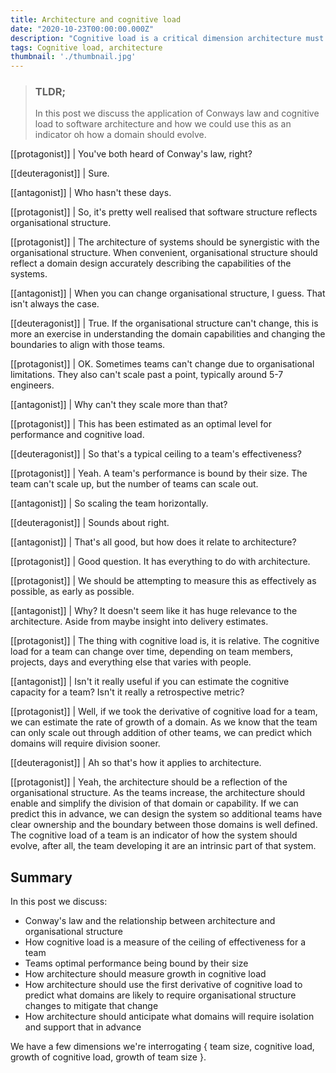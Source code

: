 ```yaml
---
title: Architecture and cognitive load
date: "2020-10-23T00:00:00.000Z"
description: "Cognitive load is a critical dimension architecture must attempt to measure. It's an indicator the system needs dividing and provides a signal of how systems evolve."
tags: Cognitive load, architecture
thumbnail: './thumbnail.jpg'
---
```


>### TLDR;
> In this post we discuss the application of Conways law and cognitive load to software architecture and how we could use this as an indicator oh how a domain should evolve.

[[protagonist]]
| You've both heard of Conway's law, right?

[[deuteragonist]]
| Sure.

[[antagonist]]
| Who hasn't these days.

[[protagonist]]
| So, it's pretty well realised that software structure reflects organisational structure.

[[protagonist]]
| The architecture of systems should be synergistic with the organisational structure. When convenient, organisational structure should reflect a domain design accurately describing the capabilities of the systems.

[[antagonist]]
| When you can change organisational structure, I guess. That isn't always the case.

[[deuteragonist]]
| True. If the organisational structure can't change, this is more an exercise in understanding the domain capabilities and changing the boundaries to align with those teams.

[[protagonist]]
| OK. Sometimes teams can't change due to organisational limitations. They also can't scale past a point, typically around 5-7 engineers.

[[antagonist]]
| Why can't they scale more than that?

[[protagonist]]
| This has been estimated as an optimal level for performance and cognitive load.

[[deuteragonist]]
| So that's a typical ceiling to a team's effectiveness?

[[protagonist]]
| Yeah. A team's performance is bound by their size. The team can't scale up, but the number of teams can scale out.

[[antagonist]]
| So scaling the team horizontally.

[[deuteragonist]]
| Sounds about right.

[[antagonist]]
| That's all good, but how does it relate to architecture?

[[protagonist]]
| Good question. It has everything to do with architecture.

[[protagonist]]
| We should be attempting to measure this as effectively as possible, as early as possible.

[[antagonist]]
| Why? It doesn't seem like it has huge relevance to the architecture. Aside from maybe insight into delivery estimates.

[[protagonist]]
| The thing with cognitive load is, it is relative. The cognitive load for a team can change over time, depending on team members, projects, days and everything else that varies with people.

[[antagonist]]
| Isn't it really useful if you can estimate the cognitive capacity for a team? Isn't it really a retrospective metric?

[[protagonist]]
| Well, if we took the derivative of cognitive load for a team, we can estimate the rate of growth of a domain. As we know that the team can only scale out through addition of other teams, we can predict which domains will require division sooner.

[[deuteragonist]]
| Ah so that's how it applies to architecture.

[[protagonist]]
| Yeah, the architecture should be a reflection of the organisational structure. As the teams increase, the architecture should enable and simplify the division of that domain or capability. If we can predict this in advance, we can design the system so additional teams have clear ownership and the boundary between those domains is well defined. The cognitive load of a team is an indicator of how the system should evolve, after all, the team developing it are an intrinsic part of that system.

## Summary
In this post we discuss:
- Conway's law and the relationship between architecture and organisational structure
- How cognitive load is a measure of the ceiling of effectiveness for a team
- Teams optimal performance being bound by their size
- How architecture should measure growth in cognitive load
- How architecture should use the first derivative of cognitive load to predict what domains are likely to require organisational structure changes to mitigate that change
- How architecture should anticipate what domains will require isolation and support that in advance

We have a few dimensions we're interrogating { team size, cognitive load, growth of cognitive load, growth of team size }.

